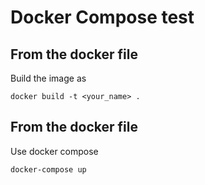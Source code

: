# Docker Compose test

## From the docker file
Build the image as
 ```
 docker build -t <your_name> .

 ```
## From the docker file
 Use docker compose
 ```
 docker-compose up
 ```
